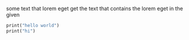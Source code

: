 some text that lorem eget
get the text that   contains the lorem eget in the given

```rust
print("hello world")
print("hi")
```